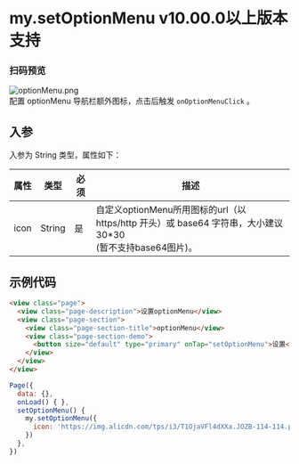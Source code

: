 # my.setOptionMenu v10.00.0以上版本支持
### 扫码预览
![optionMenu.png](https://cache.amap.com/ecology/tool/miniapp/1563437649753.png)
<br/>配置 optionMenu 导航栏额外图标，点击后触发 `onOptionMenuClick` 。

## 入参

入参为 String 类型，属性如下：

| 属性 | 类型 | 必须 | 描述 |
| --- | --- | --- | --- |
| icon | String | 是 | 自定义optionMenu所用图标的url（以 https/http 开头）或 base64 字符串，大小建议 30*30<br />(暂不支持base64图片)。 |

## 示例代码

```html
<view class="page">
  <view class="page-description">设置optionMenu</view>
  <view class="page-section">
    <view class="page-section-title">optionMenu</view>
    <view class="page-section-demo">
      <button size="default" type="primary" onTap="setOptionMenu">设置</button>
    </view>
  </view>
</view>
```

```javascript
Page({
  data: {},
  onLoad() { },
  setOptionMenu() {
    my.setOptionMenu({
      icon: 'https://img.alicdn.com/tps/i3/T1OjaVFl4dXXa.JOZB-114-114.png',
    })
  },
})
```
